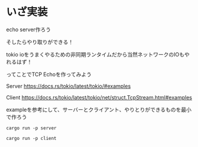 # いざ実装

echo server作ろう

そしたらやり取りができる！

tokio
ioをうまくやるための非同期ランタイムだから当然ネットワークのIOもやれるはず！

ってことでTCP Echoを作ってみよう

Server
https://docs.rs/tokio/latest/tokio/#examples

Client
https://docs.rs/tokio/latest/tokio/net/struct.TcpStream.html#examples


exampleを参考にして、サーバーとクライアント、やりとりができるものを最小で作ろう

```
cargo run -p server

cargo run -p client